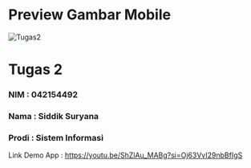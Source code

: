 # Preview Gambar Mobile
![Tugas2](https://github.com/siddiksuryanaLearning/pemogramanmoblie/assets/99642687/abaf1d17-e98e-4538-902a-62b7cfa3d5d1)

<h1> Tugas 2 </h1>
<h3> NIM : 042154492 </h3>
<h3> Nama : Siddik Suryana </h3>
<h3> Prodi : Sistem Informasi </h3>
<p> Link Demo App : <a href="https://youtu.be/ShZlAu_MABg?si=Oj63VvI29nbBfIgS">https://youtu.be/ShZlAu_MABg?si=Oj63VvI29nbBfIgS </a> </p>
